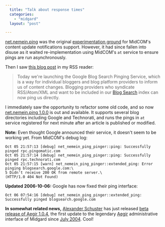```yaml
---
  title: "Talk about response times"
  categories: 
    - "midgard"
  layout: "post"

---
```

[net.nemein.ping][1] was the original [experimentation ground][2] for MidCOM's content update notifications support. However, it had since fallen into disuse as it waited re-implementation using MidCOM's `at` service to ensure pings are run asynchronously.

Then I saw [this blog post][3] in my RSS reader:

> Today we're launching the Google Blog Search Pinging Service, which is a way for individual bloggers and blog platform providers to inform us of content changes. Blogging providers who syndicate RSS/Atom/XML and want to be included in our [Blog Search][4] index can now ping us directly.

I immediately saw the opportunity to refactor some old code, and so now [net.nemein.ping 1.0.0][1] is out and available. It supports several blog directories including Google and Technorati, and runs the pings in `at` service registered for next minute after an article is published or modified.

__Note:__ Even thought Google announced their service, it doesn't seem to be working yet. From MidCOM's debug log:

    Oct 05 21:57:13 [debug] net_nemein_ping_pinger::ping: Successfully pinged rpc.pingomatic.com
    Oct 05 21:57:14 [debug] net_nemein_ping_pinger::ping: Successfully pinged rpc.technorati.com
    Oct 05 21:57:15 [warn] net_nemein_ping_pinger::extended_ping: Error pinging blogsearch.google.com:\
    5 Didn't receive 200 OK from remote server.\
    (HTTP/1.0 404 Not Found)

__Updated 2006-10-06:__ Google has now fixed their ping interface:

    Oct 06 07:54:16 [debug] net_nemein_ping_pinger::extended_ping: Successfully pinged blogsearch.google.com

__In somewhat related news,__ [Alexander Schuster][5] has just released [beta release of Aegir 1.0.4][6], the first update to the legendary [Aegir][7] administrative interface of Midgard since [July 2004][8]. Cool!

[1]: http://pear.midcom-project.org/index.php?package=net_nemein_ping&release=1.0.0&downloads
[2]: http://bergie.iki.fi/blog/midcom-and-content-update-notifications/
[3]: http://googleblog.blogspot.com/2006/10/got-blog-will-ping.html
[4]: http://www.google.com/blogsearch
[5]: http://privat.galak.dyndns.org/
[6]: http://privat.galak.dyndns.org/blog/aegir104beta.html
[7]: http://www.midgard-project.org/documentation/aegir/
[8]: http://www.midgard-project.org/updates/2004-07-22-000.html